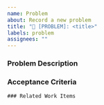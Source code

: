 ```yaml
---
name: Problem
about: Record a new problem
title: "🙅 [PROBLEM]: <title>"
labels: problem
assignees: ""
---
```


### Problem Description
<!-- What is the nature of the problem and what is the impact? -->

### Acceptance Criteria
<!-- Criteria to meet so the issue can be closed. -->

```[tasklist]
### Related Work Items
```
